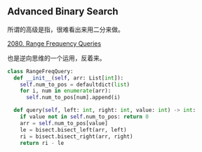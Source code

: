 ## Advanced Binary Search

所谓的高级是指，很难看出来用二分来做。


[2080. Range Frequency Queries](https://leetcode.com/problems/range-frequency-queries/)

也是逆向思维的一个运用，反着来。

```python
class RangeFreqQuery:
  def __init__(self, arr: List[int]):
    self.num_to_pos = defaultdict(list)
    for i, num in enumerate(arr):
      self.num_to_pos[num].append(i)

  def query(self, left: int, right: int, value: int) -> int:
    if value not in self.num_to_pos: return 0
    arr = self.num_to_pos[value]
    le = bisect.bisect_left(arr, left)
    ri = bisect.bisect_right(arr, right)
    return ri - le
                
```

